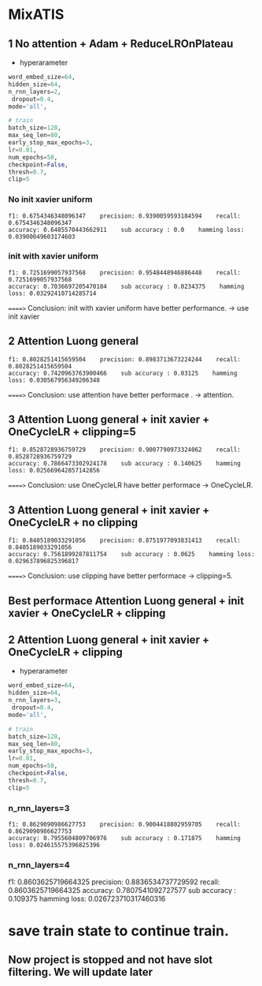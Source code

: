 # MixATIS
## 1 No attention + Adam + ReduceLROnPlateau
- hyperarameter
```python
word_embed_size=64,
hidden_size=64,
n_rnn_layers=2,
 dropout=0.4,
mode='all',

# train
batch_size=128,
max_seq_len=80,
early_stop_max_epochs=3,
lr=0.01,
num_epochs=50,
checkpoint=False,
thresh=0.7,
clip=5
```

### No init xavier uniform
```
f1: 0.6754346348096347    precision: 0.9390059593184594    recall: 0.6754346348096347
accuracy: 0.6485570443662911    sub accuracy : 0.0    hamming loss: 0.03900049603174603
```

### init with xavier uniform
```
f1: 0.7251699057937568    precision: 0.9548448946886448    recall: 0.7251699057937568
accuracy: 0.7036697205470184    sub accuracy : 0.0234375    hamming loss: 0.03292410714285714
```
 `====>` Conclusion: init with xavier uniform have better performance. -> use init xavier

 ## 2 Attention Luong general
```
f1: 0.8028251415659504    precision: 0.8983713673224244    recall: 0.8028251415659504
accuracy: 0.7420963763900466    sub accuracy : 0.03125    hamming loss: 0.030567956349206348
```
`====>` Conclusion: use attention have better performace . -> attention.
 ## 3 Attention Luong general + init xavier + OneCycleLR + clipping=5
```
f1: 0.8528728936759729    precision: 0.9007790973324062    recall: 0.8528728936759729
accuracy: 0.7866473302924178    sub accuracy : 0.140625    hamming loss: 0.025669642857142856
```
`====>` Conclusion: use OneCycleLR have better performace -> OneCycleLR.

 ## 3 Attention Luong general + init xavier + OneCycleLR + no clipping
 ```
 f1: 0.8405189033291056    precision: 0.8751977093831413    recall: 0.8405189033291056
accuracy: 0.7561899287811754    sub accuracy : 0.0625    hamming loss: 0.029637896825396817
```
`====>` Conclusion: use clipping have better performace -> clipping=5.

## Best performace Attention Luong general + init xavier + OneCycleLR + clipping


## 2 Attention Luong general + init xavier + OneCycleLR + clipping
- hyperarameter
```python
word_embed_size=64,
hidden_size=64,
n_rnn_layers=3,
 dropout=0.4,
mode='all',

# train
batch_size=128,
max_seq_len=80,
early_stop_max_epochs=3,
lr=0.01,
num_epochs=50,
checkpoint=False,
thresh=0.7,
clip=5
```

### n_rnn_layers=3
```
f1: 0.8629090986627753    precision: 0.9004418802959705    recall: 0.8629090986627753
accuracy: 0.7955604809706976    sub accuracy : 0.171875    hamming loss: 0.024615575396825396
```
### n_rnn_layers=4 
f1: 0.8603625719664325    precision: 0.8836534737729592    recall: 0.8603625719664325
accuracy: 0.7807541092727577    sub accuracy : 0.109375    hamming loss: 0.026723710317460316


# save train state to continue train.

## Now project is stopped and not have slot filtering. We will update later
